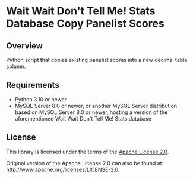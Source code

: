 # Wait Wait Don't Tell Me! Stats Database Copy Panelist Scores

## Overview

Python script that copies existing panelist scores into a new decimal table column.

## Requirements

- Python 3.10 or newer
- MySQL Server 8.0 or newer, or another MySQL Server distribution based on MySQL Server 8.0 or newer, hosting a version of the aforementioned Wait Wait Don't Tell Me! Stats database

## License

This library is licensed under the terms of the [Apache License 2.0](http://www.apache.org/licenses/LICENSE-2.0).

Original version of the Apache License 2.0 can also be found at: <http://www.apache.org/licenses/LICENSE-2.0>.
